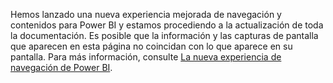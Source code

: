 Hemos lanzado una nueva experiencia mejorada de navegación y contenidos para Power BI y estamos procediendo a la actualización de toda la documentación.
Es posible que la información y las capturas de pantalla que aparecen en esta página no coincidan con lo que aparece en su pantalla. Para más información, consulte [La nueva experiencia de navegación de Power BI](../consumer/end-user-experience.md).</font>
